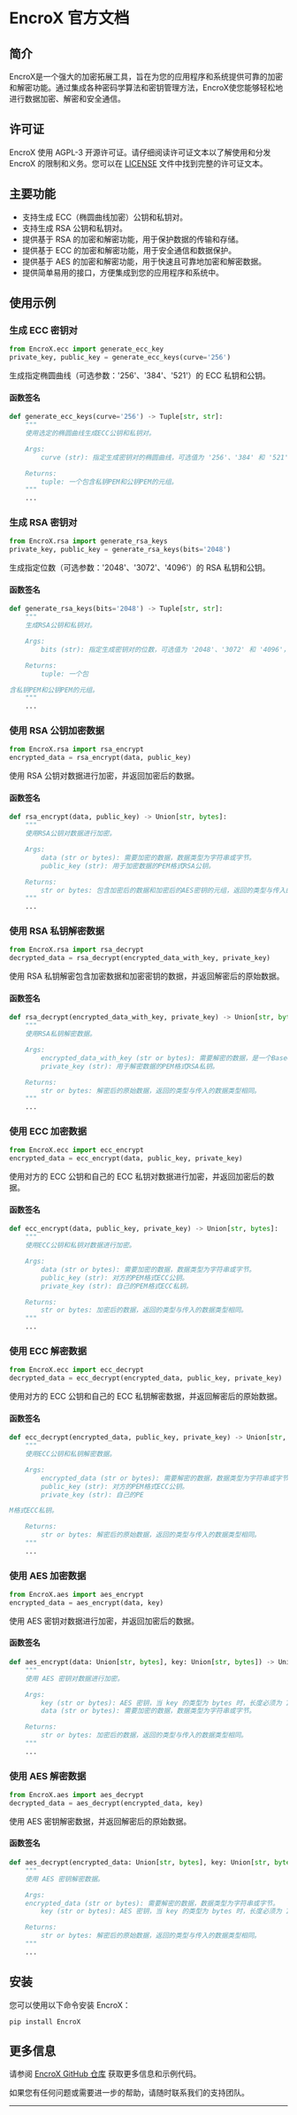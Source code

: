 # EncroX 官方文档

## 简介

EncroX是一个强大的加密拓展工具，旨在为您的应用程序和系统提供可靠的加密和解密功能。通过集成各种密码学算法和密钥管理方法，EncroX使您能够轻松地进行数据加密、解密和安全通信。

## 许可证

EncroX 使用 AGPL-3 开源许可证。请仔细阅读许可证文本以了解使用和分发 EncroX 的限制和义务。您可以在 [LICENSE](https://github.com/KindLittleTurtle/EncroX/blob/main/LICENSE) 文件中找到完整的许可证文本。

## 主要功能

- 支持生成 ECC（椭圆曲线加密）公钥和私钥对。
- 支持生成 RSA 公钥和私钥对。
- 提供基于 RSA 的加密和解密功能，用于保护数据的传输和存储。
- 提供基于 ECC 的加密和解密功能，用于安全通信和数据保护。
- 提供基于 AES 的加密和解密功能，用于快速且可靠地加密和解密数据。
- 提供简单易用的接口，方便集成到您的应用程序和系统中。

## 使用示例

### 生成 ECC 密钥对

```python
from EncroX.ecc import generate_ecc_key
private_key, public_key = generate_ecc_keys(curve='256')
```

生成指定椭圆曲线（可选参数：'256'、'384'、'521'）的 ECC 私钥和公钥。

#### 函数签名

```python
def generate_ecc_keys(curve='256') -> Tuple[str, str]:
    """
    使用选定的椭圆曲线生成ECC公钥和私钥对。

    Args:
        curve (str): 指定生成密钥对的椭圆曲线，可选值为 '256'、'384' 和 '521'，默认为 '256'。

    Returns:
        tuple: 一个包含私钥PEM和公钥PEM的元组。
    """
    ...
```

### 生成 RSA 密钥对

```python
from EncroX.rsa import generate_rsa_keys
private_key, public_key = generate_rsa_keys(bits='2048')
```

生成指定位数（可选参数：'2048'、'3072'、'4096'）的 RSA 私钥和公钥。

#### 函数签名

```python
def generate_rsa_keys(bits='2048') -> Tuple[str, str]:
    """
    生成RSA公钥和私钥对。

    Args:
        bits (str): 指定生成密钥对的位数，可选值为 '2048'、'3072' 和 '4096'，默认为 '2048'。

    Returns:
        tuple: 一个包

含私钥PEM和公钥PEM的元组。
    """
    ...
```

### 使用 RSA 公钥加密数据

```python
from EncroX.rsa import rsa_encrypt
encrypted_data = rsa_encrypt(data, public_key)
```

使用 RSA 公钥对数据进行加密，并返回加密后的数据。

#### 函数签名

```python
def rsa_encrypt(data, public_key) -> Union[str, bytes]:
    """
    使用RSA公钥对数据进行加密。

    Args:
        data (str or bytes): 需要加密的数据，数据类型为字符串或字节。
        public_key (str): 用于加密数据的PEM格式RSA公钥。

    Returns:
        str or bytes: 包含加密后的数据和加密后的AES密钥的元组，返回的类型与传入的数据类型相同。
    """
    ...
```

### 使用 RSA 私钥解密数据

```python
from EncroX.rsa import rsa_decrypt
decrypted_data = rsa_decrypt(encrypted_data_with_key, private_key)
```

使用 RSA 私钥解密包含加密数据和加密密钥的数据，并返回解密后的原始数据。

#### 函数签名

```python
def rsa_decrypt(encrypted_data_with_key, private_key) -> Union[str, bytes]:
    """
    使用RSA私钥解密数据。

    Args:
        encrypted_data_with_key (str or bytes): 需要解密的数据，是一个Base64编码过的字符串或字节，其中包含加密后的数据和加密后的AES密钥。
        private_key (str): 用于解密数据的PEM格式RSA私钥。

    Returns:
        str or bytes: 解密后的原始数据，返回的类型与传入的数据类型相同。
    """
    ...
```

### 使用 ECC 加密数据

```python
from EncroX.ecc import ecc_encrypt
encrypted_data = ecc_encrypt(data, public_key, private_key)
```

使用对方的 ECC 公钥和自己的 ECC 私钥对数据进行加密，并返回加密后的数据。

#### 函数签名

```python
def ecc_encrypt(data, public_key, private_key) -> Union[str, bytes]:
    """
    使用ECC公钥和私钥对数据进行加密。

    Args:
        data (str or bytes): 需要加密的数据，数据类型为字符串或字节。
        public_key (str): 对方的PEM格式ECC公钥。
        private_key (str): 自己的PEM格式ECC私钥。

    Returns:
        str or bytes: 加密后的数据，返回的类型与传入的数据类型相同。
    """
    ...
```

### 使用 ECC 解密数据

```python
from EncroX.ecc import ecc_decrypt
decrypted_data = ecc_decrypt(encrypted_data, public_key, private_key)
```

使用对方的 ECC 公钥和自己的 ECC 私钥解密数据，并返回解密后的原始数据。

#### 函数签名

```python
def ecc_decrypt(encrypted_data, public_key, private_key) -> Union[str, bytes]:
    """
    使用ECC公钥和私钥解密数据。

    Args:
        encrypted_data (str or bytes): 需要解密的数据，数据类型为字符串或字节。
        public_key (str): 对方的PEM格式ECC公钥。
        private_key (str): 自己的PE

M格式ECC私钥。

    Returns:
        str or bytes: 解密后的原始数据，返回的类型与传入的数据类型相同。
    """
    ...
```

### 使用 AES 加密数据

```python
from EncroX.aes import aes_encrypt
encrypted_data = aes_encrypt(data, key)
```

使用 AES 密钥对数据进行加密，并返回加密后的数据。

#### 函数签名

```python
def aes_encrypt(data: Union[str, bytes], key: Union[str, bytes]) -> Union[str, bytes]:
    """
    使用 AES 密钥对数据进行加密。

    Args:
        key (str or bytes): AES 密钥，当 key 的类型为 bytes 时，长度必须为 16、24 或 32 字节。
        data (str or bytes): 需要加密的数据，数据类型为字符串或字节。

    Returns:
        str or bytes: 加密后的数据，返回的类型与传入的数据类型相同。
    """
    ...
```

### 使用 AES 解密数据

```python
from EncroX.aes import aes_decrypt
decrypted_data = aes_decrypt(encrypted_data, key)
```

使用 AES 密钥解密数据，并返回解密后的原始数据。

#### 函数签名

```python
def aes_decrypt(encrypted_data: Union[str, bytes], key: Union[str, bytes]) -> Union[str, bytes]:
    """
    使用 AES 密钥解密数据。

    Args:
	encrypted_data (str or bytes): 需要解密的数据，数据类型为字符串或字节。
        key (str or bytes): AES 密钥，当 key 的类型为 bytes 时，长度必须为 16、24 或 32 字节。

    Returns:
        str or bytes: 解密后的原始数据，返回的类型与传入的数据类型相同。
    """
    ...
```

## 安装

您可以使用以下命令安装 EncroX：

```
pip install EncroX
```

## 更多信息

请参阅 [EncroX GitHub 仓库](https://github.com/KindLittleTurtle/EncroX) 获取更多信息和示例代码。

如果您有任何问题或需要进一步的帮助，请随时联系我们的支持团队。

---
